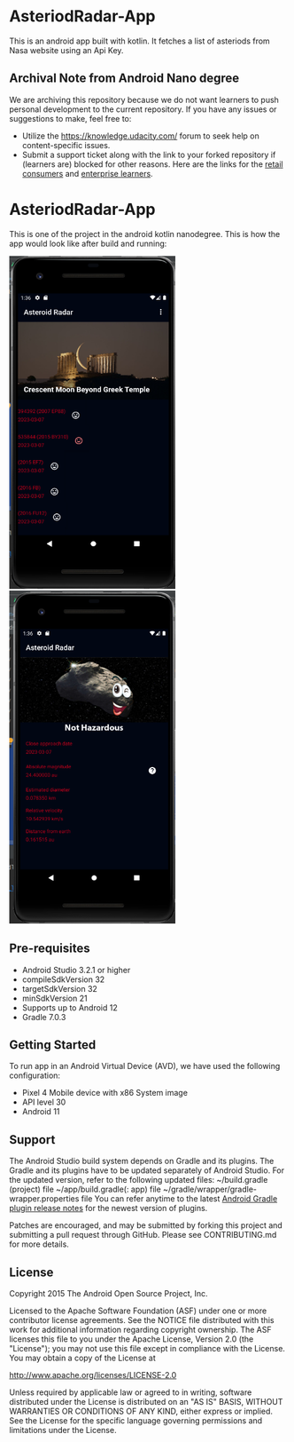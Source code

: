 # AsteriodRadar-App
This is an android app built with kotlin. It fetches a list of asteriods from Nasa website using an Api Key.

## Archival Note from Android Nano degree
We are archiving this repository because we do not want learners to push personal development to the current repository. If you have any issues or suggestions to make, feel free to:
- Utilize the https://knowledge.udacity.com/ forum to seek help on content-specific issues.
- Submit a support ticket along with the link to your forked repository if (learners are) blocked for other reasons. Here are the links for the [retail consumers](https://udacity.zendesk.com/hc/en-us/requests/new) and [enterprise learners](https://udacityenterprise.zendesk.com/hc/en-us/requests/new?ticket_form_id=360000279131).


 AsteriodRadar-App
===================================

This is one of the project in the android kotlin nanodegree. This is how the app would look like after build and running:

<img width="300" height="600" alt="Screenshot 2022-02-08 at 7 31 06 PM" src="https://raw.githubusercontent.com/kendrickchibueze/-Modern-Node-on-AWS/9ef32351bd169f08dc54c29e356a32f5d1c4222d/Branching%20Strategies/Screenshot%20(514).png"><img width="300" height="600" alt="second_screenshot" src="https://raw.githubusercontent.com/kendrickchibueze/-Modern-Node-on-AWS/0aec1ab62a442b9c5caab4aeaf47d62f3edbdd7f/Branching%20Strategies/Screenshot%20(515).png"/>

Pre-requisites
--------------
- Android Studio 3.2.1 or higher
- compileSdkVersion 32
- targetSdkVersion 32
- minSdkVersion 21
- Supports up to Android 12
- Gradle 7.0.3

Getting Started
---------------

To run app in an Android Virtual Device (AVD), we have used the following configuration:
- Pixel 4 Mobile device with x86 System image
- API level 30
- Android 11

Support
-------

The Android Studio build system depends on Gradle and its plugins. The Gradle and its plugins have to be updated separately of Android Studio.
For the updated version, refer to the following updated files:
~/build.gradle (project) file
~/app/build.gradle(: app) file
~/gradle/wrapper/gradle-wrapper.properties file
You can refer anytime to the latest [Android Gradle plugin release notes](https://developer.android.com/studio/releases/gradle-plugin) for the newest version of plugins.


Patches are encouraged, and may be submitted by forking this project and
submitting a pull request through GitHub. Please see CONTRIBUTING.md for more details.

License
-------

Copyright 2015 The Android Open Source Project, Inc.

Licensed to the Apache Software Foundation (ASF) under one or more contributor
license agreements.  See the NOTICE file distributed with this work for
additional information regarding copyright ownership.  The ASF licenses this
file to you under the Apache License, Version 2.0 (the "License"); you may not
use this file except in compliance with the License.  You may obtain a copy of
the License at

http://www.apache.org/licenses/LICENSE-2.0

Unless required by applicable law or agreed to in writing, software
distributed under the License is distributed on an "AS IS" BASIS, WITHOUT
WARRANTIES OR CONDITIONS OF ANY KIND, either express or implied.  See the
License for the specific language governing permissions and limitations under
the License.

